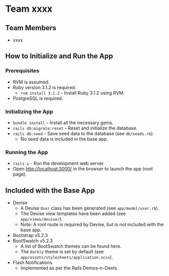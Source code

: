 # Team xxxx

## Team Members

- xxxx

## How to Initialize and Run the App

### Prerequisites

- RVM is assumed.
- Ruby version 3.1.2 is required.
  - `rvm install 3.1.2` - Install Ruby 3.1.2 using RVM.
- PostgreSQL is required.

### Initializing the App

- `bundle install` - Install all the necessary gems.
- `rails db:migrate:reset` - Reset and initialize the database.
- `rails db:seed` - Save seed data to the database (see `db/seeds.rb`).
  - No seed data is included in the base app.

### Running the App

- `rails s` - Run the development web server.
- Open <http://localhost:3000/> in the browser to launch the app (root page).

## Included with the Base App

- Devise
  - A Devise `User` class has been generated (see `app/model/user.rb`).
  - The Devise view templates have been added (see `app/views/devise/`).
  - Note: A root route is required by Devise, but is not included with the base app.
- Bootstrap v5.2.3
- BootSwatch v5.2.3
  - A list of BootSwatch themes can be found here.
  - The `darkly` theme is set by default (see `app/assets/stylesheets/application.scss`).
- Flash Notifications
  - Implemented as per the Rails Demos-n-Deets.
